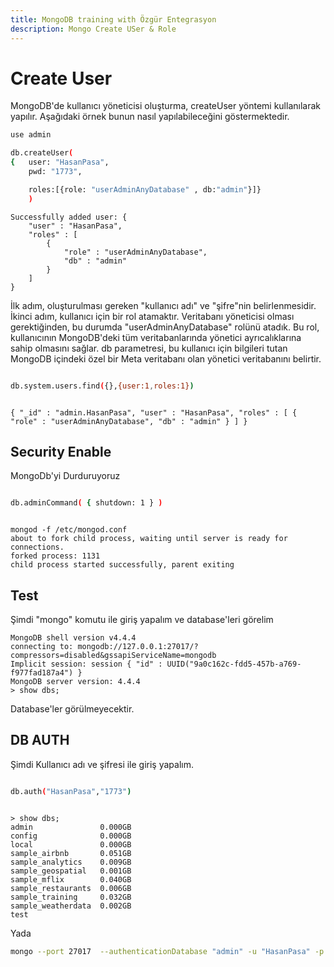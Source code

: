 ```yaml
---
title: MongoDB training with Özgür Entegrasyon
description: Mongo Create USer & Role
---
```


# Create User

MongoDB'de kullanıcı yöneticisi oluşturma, createUser yöntemi kullanılarak yapılır. Aşağıdaki örnek bunun nasıl yapılabileceğini göstermektedir.

```sh
use admin

db.createUser(
{	user: "HasanPasa",
	pwd: "1773",

	roles:[{role: "userAdminAnyDatabase" , db:"admin"}]}
    )

```

```text
Successfully added user: {
	"user" : "HasanPasa",
	"roles" : [
		{
			"role" : "userAdminAnyDatabase",
			"db" : "admin"
		}
	]
}

```
İlk adım, oluşturulması gereken "kullanıcı adı" ve "şifre"nin belirlenmesidir.
İkinci adım, kullanıcı için bir rol atamaktır. Veritabanı yöneticisi olması gerektiğinden, bu durumda "userAdminAnyDatabase" rolünü atadık.
Bu rol, kullanıcının MongoDB'deki tüm veritabanlarında yönetici ayrıcalıklarına sahip olmasını sağlar. db parametresi, bu kullanıcı için bilgileri tutan MongoDB içindeki özel bir Meta veritabanı olan yönetici veritabanını belirtir.

```sh

db.system.users.find({},{user:1,roles:1})

```

```text

{ "_id" : "admin.HasanPasa", "user" : "HasanPasa", "roles" : [ { "role" : "userAdminAnyDatabase", "db" : "admin" } ] }

```


## Security Enable

MongoDb'yi Durduruyoruz
```sh

db.adminCommand( { shutdown: 1 } )

```


```text

mongod -f /etc/mongod.conf 
about to fork child process, waiting until server is ready for connections.
forked process: 1131
child process started successfully, parent exiting

```

## Test

Şimdi "mongo" komutu ile giriş yapalım ve database'leri görelim

```text
MongoDB shell version v4.4.4
connecting to: mongodb://127.0.0.1:27017/?compressors=disabled&gssapiServiceName=mongodb
Implicit session: session { "id" : UUID("9a0c162c-fdd5-457b-a769-f977fad187a4") }
MongoDB server version: 4.4.4
> show dbs;
```
Database'ler görülmeyecektir.

## DB AUTH

Şimdi Kullanıcı adı ve şifresi ile giriş yapalım.

```sh

db.auth("HasanPasa","1773")

```

```text

> show dbs;
admin               0.000GB
config              0.000GB
local               0.000GB
sample_airbnb       0.051GB
sample_analytics    0.009GB
sample_geospatial   0.001GB
sample_mflix        0.040GB
sample_restaurants  0.006GB
sample_training     0.032GB
sample_weatherdata  0.002GB
test 

```

Yada

```sh
mongo --port 27017  --authenticationDatabase "admin" -u "HasanPasa" -p "1773"
```




